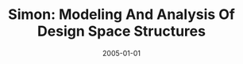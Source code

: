 ---
title: "Simon: Modeling And Analysis Of Design Space Structures"
date: 2005-01-01
venue: "20th IEEE/ACM International Conference on Automated Software Engineering (ASE 2005), November 7-11, 2005, Long Beach, CA, USA"
paperurl: https://doi.org/10.1145/1101908.1101962
authors: "Yuanfang Cai and Kevin J Sullivan"
awards: ""
---